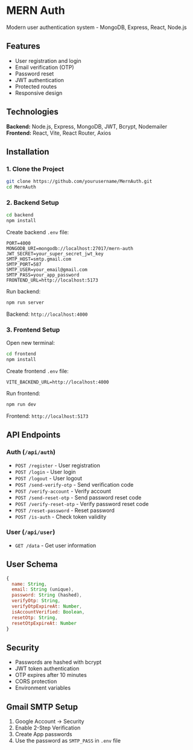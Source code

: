 # MERN Auth

Modern user authentication system - MongoDB, Express, React, Node.js

## Features

- User registration and login
- Email verification (OTP)
- Password reset
- JWT authentication
- Protected routes
- Responsive design

## Technologies

**Backend:** Node.js, Express, MongoDB, JWT, Bcrypt, Nodemailer  
**Frontend:** React, Vite, React Router, Axios

## Installation

### 1. Clone the Project

```bash
git clone https://github.com/yourusername/MernAuth.git
cd MernAuth
```

### 2. Backend Setup

```bash
cd backend
npm install
```

Create backend `.env` file:
```env
PORT=4000
MONGODB_URI=mongodb://localhost:27017/mern-auth
JWT_SECRET=your_super_secret_jwt_key
SMTP_HOST=smtp.gmail.com
SMTP_PORT=587
SMTP_USER=your_email@gmail.com
SMTP_PASS=your_app_password
FRONTEND_URL=http://localhost:5173
```

Run backend:
```bash
npm run server
```

Backend: `http://localhost:4000`

### 3. Frontend Setup

Open new terminal:
```bash
cd frontend
npm install
```

Create frontend `.env` file:
```env
VITE_BACKEND_URL=http://localhost:4000
```

Run frontend:
```bash
npm run dev
```

Frontend: `http://localhost:5173`

## API Endpoints

### Auth (`/api/auth`)
- `POST /register` - User registration
- `POST /login` - User login
- `POST /logout` - User logout
- `POST /send-verify-otp` - Send verification code
- `POST /verify-account` - Verify account
- `POST /send-reset-otp` - Send password reset code
- `POST /verify-reset-otp` - Verify password reset code
- `POST /reset-password` - Reset password
- `POST /is-auth` - Check token validity

### User (`/api/user`)
- `GET /data` - Get user information

## User Schema

```javascript
{
  name: String,
  email: String (unique),
  password: String (hashed),
  verifyOtp: String,
  verifyOtpExpireAt: Number,
  isAccountVerified: Boolean,
  resetOtp: String,
  resetOtpExpireAt: Number
}
```

## Security

- Passwords are hashed with bcrypt
- JWT token authentication
- OTP expires after 10 minutes
- CORS protection
- Environment variables

## Gmail SMTP Setup

1. Google Account → Security
2. Enable 2-Step Verification
3. Create App passwords
4. Use the password as `SMTP_PASS` in `.env` file
